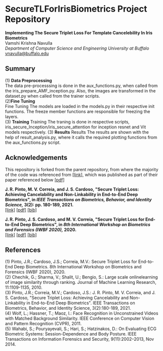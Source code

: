 # SecureTLForIrisBiometrics Project Repository

**Implementing The Secure Triplet Loss For Template Cancelebility In Iris Biometrics**    
Vamshi Krishna Navulla    
*Department of Computer Science and Engineering University at Buffalo*   
vnavulla@buffalo.edu

## Summary
(1) **Data Preprocessing**  
The data pre-processsing is done in the aux_functions.py, when called from the iris_prepare_AMF_inception.py. Also, the images are transformed in the dataset.py when called from the trainer scripts.  
(2)**Fine Tuning**  
Fine Tuning The models are loaded in the models.py in their respective init functions. The freeze member functions are responsible for freezing the layers.  
(3) **Training**
Training The traning is done in respective scripts, iris_secure_Inception/iris_secure_attention for inception resnet and Vit models respectively.
(3) **Results**
Results The results are shown with the help of result_analysis.py, where it calls the required plotting functions from the aux_functions.py script.

## Acknowledgements
This repository is forked from the parent repository, from where the majority of the code was referenced from [[link]](https://github.com/jtrpinto/SecureTL),  which was published as part of their paper referenced below [[pdf]](https://jtrpinto.github.io/files/pdf/jpinto2021tbiom.pdf)

**J. R. Pinto, M. V. Correia, and J. S. Cardoso, "Secure Triplet Loss: Achieving Cancelability and Non-Linkability in End-to-End Deep Biometrics", in *IEEE Transactions on Biometrics, Behavior, and Identity Science,* 3(2): pp. 180-189, 2021.**    
[[link]](https://ieeexplore.ieee.org/document/9302588) [[pdf]](https://jtrpinto.github.io/files/pdf/jpinto2021tbiom.pdf) [[bib]](https://jtrpinto.github.io/files/bibtex/jpinto2021tbiom.bib)    

**J. R. Pinto, J. S. Cardoso, and M. V. Correia, "Secure Triplet Loss for End-to-End Deep Biometrics", in *8th International Workshop on Biometrics and Forensics (IWBF 2020),* 2020.**    
[[link]](https://ieeexplore.ieee.org/document/9107958) [[pdf]](https://jtrpinto.github.io/files/pdf/jpinto2020iwbf.pdf) [[bib]](https://jtrpinto.github.io/files/bibtex/jpinto2020iwbf1.bib)

## References
(1) Pinto, J.R.; Cardoso, J.S.; Correia, M.V.: Secure Triplet Loss for End-to-End Deep Biometrics. 8th International Workshop on Biometrics and Forensics (IWBF 2020), 2020.    
(2) Chechik, G.; Sharma, V.; Shalit, U.; Bengio, S.: Large scale onlinelearning of image similarity through ranking. Journal of Machine Learning Research, 11:1109-1135, 2010.    
(3) Pinto, J.R.; Correia, M.V.; Cardoso, J.S.: J. R. Pinto, M. V. Correia, and J. S. Cardoso, "Secure Triplet Loss: Achieving Cancelability and Non-Linkability in End-to-End Deep Biometrics". IEEE Transactions on Biometrics, Behavior, and Identity Science, 3(2):180-189, 2021.    
(4) Wolf, L.; Hassner, T.; Maoz, I.: Face Recognition in Unconstrained Videos with Matched Background Similarity. IEEE Conference on Computer Vision and Pattern Recognition (CVPR), 2011.    
(5) Wahabi, S.; Pouryayevali, S.; Hari, S.; Hatzinakos, D.: On Evaluating ECG Biometric Systems: Session-Dependence and Body Posture. IEEE Transactions on Information Forensics and Security, 9(11):2002–2013, Nov 2014. 






